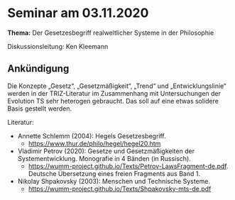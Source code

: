 # Seminar am 03.11.2020

__Thema:__ Der Gesetzesbegriff realweltlicher Systeme in der Philosophie

Diskussionsleitung: Ken Kleemann

## Ankündigung

Die Konzepte „Gesetz“, „Gesetzmäßigkeit“, „Trend“ und „Entwicklungslinie“
werden in der TRIZ-Literatur im Zusammenhang mit Untersuchungen der Evolution
TS sehr heterogen gebraucht. Das soll auf eine etwas solidere Basis gestellt
werden.

Literatur:
* Annette Schlemm (2004): Hegels Gesetzesbegriff.
  * <https://www.thur.de/philo/hegel/hegel20.htm>
* Vladimir Petrov (2020): Gesetze und Gesetzmäßigkeiten der Systementwicklung.
  Monografie in 4 Bänden (in Russisch).
  * <https://wumm-project.github.io/Texts/Petrov-LawsFragment-de.pdf>.
    Deutsche Übersetzung eines freien Fragments aus Band 1.   
* Nikolay Shpakovsky (2003): Menschen und Technische Systeme.
  * <https://wumm-project.github.io/Texts/Shpakovsky-mts-de.pdf>
